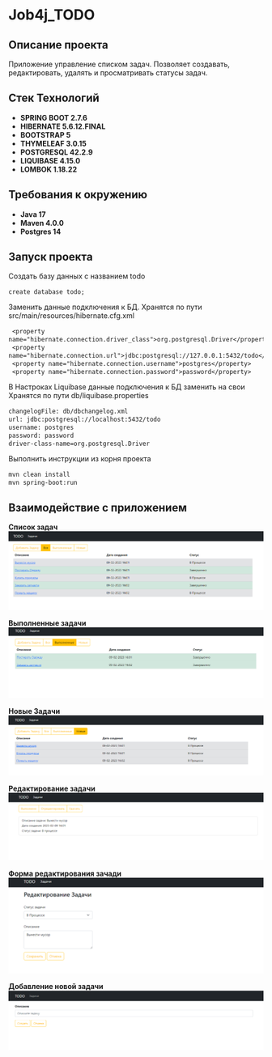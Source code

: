 # Job4j_TODO

## Описание проекта
Приложение управление списком задач. Позволяет создавать, редактировать, удалять и просматривать статусы задач.

## Стек Технологий
+ **SPRING BOOT 2.7.6**
+ **HIBERNATE 5.6.12.FINAL**
+ **BOOTSTRAP 5**
+ **THYMELEAF 3.0.15**
+ **POSTGRESQL 42.2.9**
+ **LIQUIBASE 4.15.0**
+ **LOMBOK 1.18.22**

## Требования к окружению
+ **Java 17**
+ **Maven 4.0.0**
+ **Postgres 14**

## Запуск проекта

Создать базу данных с названием todo
```
create database todo;
```

Заменить данные подключения к БД.
Хранятся по пути src/main/resources/hibernate.cfg.xml
```
 <property name="hibernate.connection.driver_class">org.postgresql.Driver</property>
 <property name="hibernate.connection.url">jdbc:postgresql://127.0.0.1:5432/todo</property>
 <property name="hibernate.connection.username">postgres</property>
 <property name="hibernate.connection.password">password</property>
```

В Настроках Liquibase данные подключения к БД заменить на свои
Хранятся по пути db/liquibase.properties
```
changelogFile: db/dbchangelog.xml
url: jdbc:postgresql://localhost:5432/todo
username: postgres
password: password
driver-class-name=org.postgresql.Driver
```

Выполнить инструкции из корня проекта
```
mvn clean install
mvn spring-boot:run
```

## Взаимодействие с приложением
**Список задач**
![](img/main.png)

**Выполненные задачи**
![](img/completed.png)

**Новые Задачи**
![](img/new.png)

**Редактирование задачи**
![](img/edit.png)

**Форма редактирования зачади**
![](img/edit1.png)

**Добавление новой задачи**
![](img/addTask.png)


